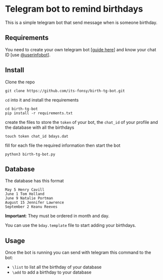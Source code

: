 # Telegram bot to remind birthdays
This is a simple telegram bot that send message when is someone birthday.

## Requirements
You need to create your own telegram bot
[[guide here](https://core.telegram.org/bots#3-how-do-i-create-a-bot)]
and know your chat ID [use [@userinfobot](https://telegram.me/userinfobot)].

## Install
Clone the repo
	
	git clone https://github.com/its-fonsy/birth-tg-bot.git

`cd` into it and install the requirements

	cd birth-tg-bot
	pip install -r requirements.txt

create the files to store the `token` of your bot, the `chat_id` of your profile and
the database with all the birthdays

	touch token chat_id bdays.dat

fill for each file the required information then start the bot

	python3 birth-tg-bot.py

## Database
The database has this format

	May 5 Henry Cavill
	June 1 Tom Holland
	June 9 Natalie Portman
	August 15 Jennifer Lawrence
	September 2 Keanu Reeves

**Important**: They must be ordered in month and day.

You can use the `bday.template` file to start adding your birthdays.

## Usage
Once the bot is running you can send with telegram this command to the bot:

- `\list` to list all the birthday of your database
- `\add` to add a birthday to your database
